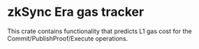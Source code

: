 # zkSync Era gas tracker

This crate contains functionality that predicts L1 gas cost for the Commit/PublishProof/Execute operations.
